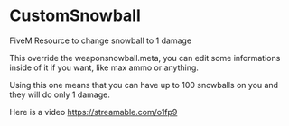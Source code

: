 # CustomSnowball
FiveM Resource to change snowball to 1 damage

This override the weaponsnowball.meta, you can edit some informations inside of it if you want, like max ammo or anything.

Using this one means that you can have up to 100 snowballs on you and they will do only 1 damage.

Here is a video https://streamable.com/o1fp9
